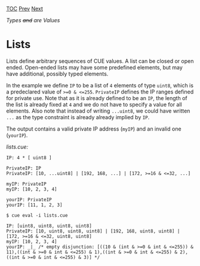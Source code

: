 [TOC](Readme.md) [Prev](regexp.md) [Next](templates.md)

_Types ~~and~~ are Values_

# Lists

Lists define arbitrary sequences of CUE values.
A list can be closed or open ended.
Open-ended lists may have some predefined elements, but may have
additional, possibly typed elements.

In the example we define `IP` to be a list of `4` elements of type `uint8`, which
is a predeclared value of `>=0 & <=255`.
`PrivateIP` defines the IP ranges defined for private use.
Note that as it is already defined to be an `IP`, the length of the list
is already fixed at `4` and we do not have to specify a value for all elements.
Also note that instead of writing `...uint8`, we could have written `...`
as the type constraint is already already implied by `IP`.

The output contains a valid private IP address (`myIP`)
and an invalid one (`yourIP`).

<!-- CUE editor -->
_lists.cue:_
```
IP: 4 * [ uint8 ]

PrivateIP: IP
PrivateIP: [10, ...uint8] | [192, 168, ...] | [172, >=16 & <=32, ...]

myIP: PrivateIP
myIP: [10, 2, 3, 4]

yourIP: PrivateIP
yourIP: [11, 1, 2, 3]
```

<!-- result -->
`$ cue eval -i lists.cue`
```
IP: [uint8, uint8, uint8, uint8]
PrivateIP: [10, uint8, uint8, uint8] | [192, 168, uint8, uint8] | [172, >=16 & <=32, uint8, uint8]
myIP: [10, 2, 3, 4]
yourIP: _|_ /* empty disjunction: [((10 & (int & >=0 & int & <=255)) & 11),((int & >=0 & int & <=255) & 1),((int & >=0 & int & <=255) & 2),((int & >=0 & int & <=255) & 3)] */
```